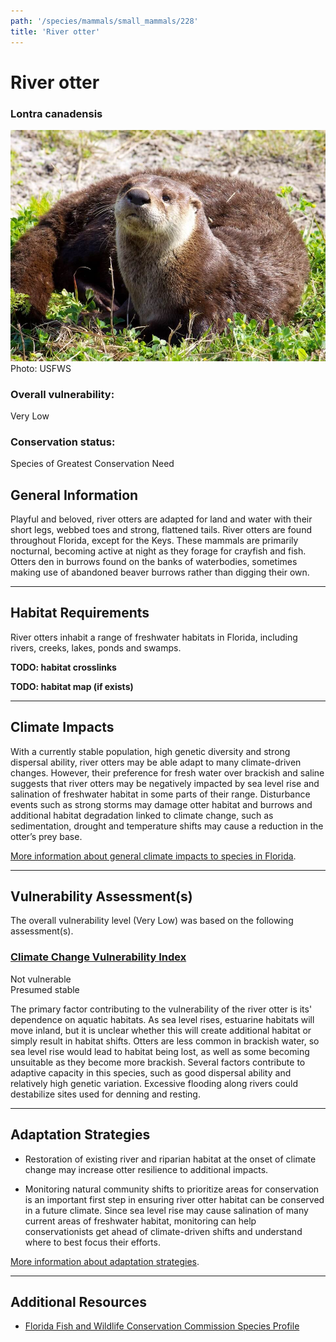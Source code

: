 ```yaml
---
path: '/species/mammals/small_mammals/228'
title: 'River otter'
---
```


# River otter

### Lontra canadensis

<div id="TopSection">

<div class="header-photo"><img src="228.jpg" alt="Photo for River otter"/>
<figcaption>Photo: USFWS</figcaption></div>

<div>

### Overall vulnerability:

<div class="vulnerability vulnerability-low">Very Low</div>

### Conservation status:

Species of Greatest Conservation Need

</div>
</div>

## General Information

Playful and beloved, river otters are adapted for land and water with their short legs, webbed toes and strong, flattened tails.  River otters are found throughout Florida, except for the Keys.  These mammals are primarily nocturnal, becoming active at night as they forage for crayfish and fish.  Otters den in burrows found on the banks of waterbodies, sometimes making use of abandoned beaver burrows rather than digging their own.

<hr />

## Habitat Requirements



River otters inhabit a range of freshwater habitats in Florida, including rivers, creeks, lakes, ponds and swamps.

**TODO: habitat crosslinks**

**TODO: habitat map (if exists)**

<hr />

## Climate Impacts

With a currently stable population, high genetic diversity and strong dispersal ability, river otters may be able adapt to many climate-driven changes. However, their preference for fresh water over brackish and saline suggests that river otters may be negatively impacted by sea level rise and salination of freshwater habitat in some parts of their range.  Disturbance events such as strong storms may damage otter habitat and burrows and additional habitat degradation linked to climate change, such as sedimentation, drought and temperature shifts may cause a reduction in the otter’s prey base.

[More information about general climate impacts to species in Florida](/impacts/species).



<hr />

## Vulnerability Assessment(s)

The overall vulnerability level (Very Low) was based on the following assessment(s).
#### 
<div class="vulnerability-header">
<h3><a href="/impacts/vulnerability/ccvi">Climate Change Vulnerability Index</a></h3>
<div class="vulnerability vulnerability-not">Not vulnerable <br/> Presumed stable</div>
</div> 

The primary factor contributing to the vulnerability of the river otter is its' dependence on aquatic habitats.  As sea level rises, estuarine habitats will move inland, but it is unclear whether this will create additional habitat or simply result in habitat shifts. Otters are less common in brackish water, so sea level rise would lead to habitat being lost, as well as some becoming unsuitable as they become more brackish.   Several factors contribute to adaptive capacity in this species, such as good dispersal ability and relatively high genetic variation.  Excessive flooding along rivers could destabilize sites used for denning and resting.


<hr />

## Adaptation Strategies

- Restoration of existing river and riparian habitat at the onset of climate change may increase otter resilience to additional impacts.

- Monitoring natural community shifts to prioritize areas for conservation is an important first step in ensuring river otter habitat can be conserved in a future climate.  Since sea level rise may cause salination of many current areas of freshwater habitat, monitoring can help conservationists get ahead of climate-driven shifts and understand where to best focus their efforts.

[More information about adaptation strategies](/strategies).

<hr />


## Additional Resources

- [Florida Fish and Wildlife Conservation Commission Species Profile](https://myfwc.com/wildlifehabitats/profiles/mammals/aquatic/river-otter/)
